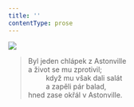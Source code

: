 ```yaml
---
title: ''
contentType: prose
---
```


![](../Images/083.jpg)

> Byl jeden chlápek z Astonville  
> a život se mu zprotivil;  
>          když mu však dali salát  
>          a zapěli pár balad,  
> hned zase okřál v Astonville.
